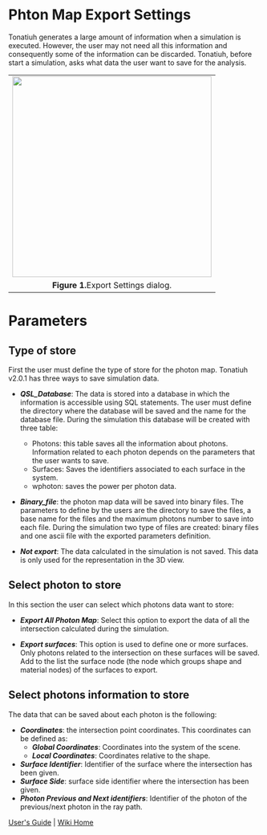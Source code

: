 # Phton Map Export Settings #

Tonatiuh generates a large amount of information when a simulation is executed. However, the user may not need all this information and consequently some of the information can be discarded. Tonatiuh, before start a simulation, asks what data the user want to save for the analysis.

<table>
<tr>
<td align='center'>
<a href='https://picasaweb.google.com/lh/photo/ePHGFGVq3Mb9qjJtIxV6XdMTjNZETYmyPJy0liipFm0?feat=embedwebsite'><img src='https://lh6.googleusercontent.com/-AdNRZ4lRVCs/UsWFLSdXtII/AAAAAAAAAXo/WCj8e_XUpxY/s400/ExportSettingsDialog.png' height='400' width='397' /></a>
</td>
</tr>
<tr>
<td align='center'>
<b>Figure 1.</b>Export Settings dialog.</td>
</tr>
</table>


# Parameters #

## Type of store ##

First the user must define the type of store for the photon map. Tonatiuh v2.0.1 has three ways to save simulation data.

  * _**QSL\_Database**_: The data is stored into a database in which the information is accessible using SQL statements. The user must define the directory where the database will be saved and the name for the database file. During the simulation this database will be created with three table:
    * Photons: this table saves all the information about photons. Information related to each photon depends on the parameters that the user wants to save.
    * Surfaces: Saves the identifiers associated to each surface in the system.
    * wphoton: saves the power per photon data.

  * _**Binary\_file**_: the photon map data will be saved into binary files. The parameters to define by the users are the directory to save the files, a base name for the files and the maximum photons number to save into each file. During the simulation two type of files are created: binary files and one ascii file with the exported parameters definition.

  * _**Not export**_: The data calculated in the simulation is not saved. This data is only used for the representation in the 3D view.

## Select photon to store ##

In this section the user can select which photons data want to store:
  * _**Export All Photon Map**_: Select this option to export the data of all the intersection calculated during the simulation.

  * _**Export surfaces**_: This option is used to define one or more surfaces. Only photons related to the intersection on these surfaces will be saved. Add to the list the surface node (the node which groups shape and material nodes) of the surfaces to export.

## Select photons information to store ##

The data that can be saved about each photon is the following:
  * _**Coordinates**_: the intersection point coordinates. This coordinates can be defined as:
    * _**Global Coordinates**_: Coordinates into the system of the scene.
    * _**Local Coordinates**_: Coordinates relative to the shape.
  * _**Surface Identifier**_: Identifier of the surface where the intersection has been given.
  * _**Surface Side**_: surface side identifier where the intersection has been given.
  * _**Photon Previous and Next identifiers**_: Identifier of the photon of the previous/next photon in the ray path.


[User's Guide](UsersGuide.md) | [Wiki Home](http://code.google.com/p/tonatiuh/w/list)